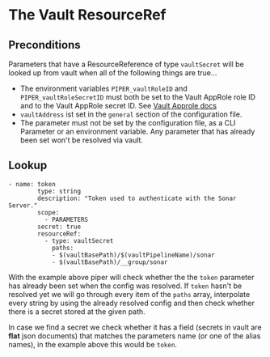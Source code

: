 # The Vault ResourceRef

## Preconditions

Parameters that have a ResourceReference of type `vaultSecret` will be looked up from vault when all of the following things are true...

* The environment variables `PIPER_vaultRoleID` and `PIPER_vaultRoleSecretID` must both be set to the Vault AppRole role ID and to the Vault AppRole secret ID. See [Vault Approle docs](https://www.vaultproject.io/docs/auth/approle)
* `vaultAddress` ist set in the `general` section of the configuration file.
* The parameter must not be set by the configuration file, as a CLI Parameter or an environment variable. Any parameter that has already been set won't be resolved via vault.

## Lookup

```
- name: token
        type: string
        description: "Token used to authenticate with the Sonar Server."
        scope:
          - PARAMETERS
        secret: true
        resourceRef:
          - type: vaultSecret
            paths:
            - $(vaultBasePath)/$(vaultPipelineName)/sonar
            - $(vaultBasePath)/__group/sonar
```

With the example above piper will check whether the the `token` parameter has already been set when the config was resolved. If `token` hasn't be resolved yet we will go through every item of the `paths` array, interpolate every string by using the already resolved config and then check whether there is a secret stored at the given path.

In case we find a secret we check whether it has a field (secrets in vault are **flat** json documents) that matches the parameters name (or one of the alias names), in the example above this would be `token`.
